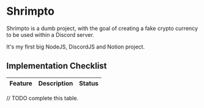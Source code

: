 # Shrimpto
Shrimpto is a dumb project, with the goal of creating a fake crypto currency to be used within a Discord server.

It's my first big NodeJS, DiscordJS and Notion project.

## Implementation Checklist
<table style="width: 100%;">
    <thead>
        <tr>
            <th scope="col">Feature</th>
            <th scope="col">Description</th>
            <th scope="col">Status</th>
        </tr>
    </thead>
</table>
// TODO complete this table.
